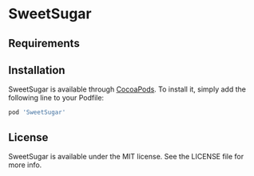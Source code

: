 # SweetSugar

## Requirements

## Installation

SweetSugar is available through [CocoaPods](https://cocoapods.org). To install
it, simply add the following line to your Podfile:

```ruby
pod 'SweetSugar'
```

## License

SweetSugar is available under the MIT license. See the LICENSE file for more info.
